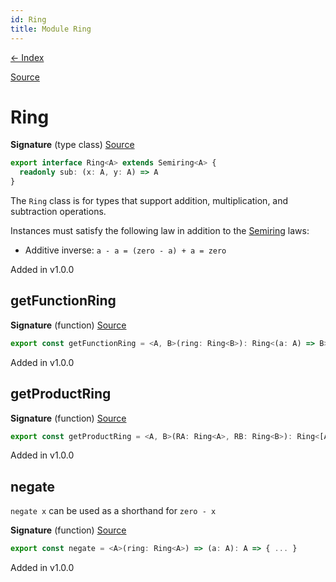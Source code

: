 ```yaml
---
id: Ring
title: Module Ring
---
```


[← Index](.)

[Source](https://github.com/gcanti/fp-ts/blob/master/src/Ring.ts)

# Ring

**Signature** (type class) [Source](https://github.com/gcanti/fp-ts/blob/master/src/Ring.ts#L14-L16)

```ts
export interface Ring<A> extends Semiring<A> {
  readonly sub: (x: A, y: A) => A
}
```

The `Ring` class is for types that support addition, multiplication, and subtraction operations.

Instances must satisfy the following law in addition to the [Semiring](./Semiring.md) laws:

- Additive inverse: `a - a = (zero - a) + a = zero`

Added in v1.0.0

## getFunctionRing

**Signature** (function) [Source](https://github.com/gcanti/fp-ts/blob/master/src/Ring.ts#L21-L26)

```ts
export const getFunctionRing = <A, B>(ring: Ring<B>): Ring<(a: A) => B> => { ... }
```

Added in v1.0.0

## getProductRing

**Signature** (function) [Source](https://github.com/gcanti/fp-ts/blob/master/src/Ring.ts#L40-L48)

```ts
export const getProductRing = <A, B>(RA: Ring<A>, RB: Ring<B>): Ring<[A, B]> => { ... }
```

Added in v1.0.0

## negate

`negate x` can be used as a shorthand for `zero - x`

**Signature** (function) [Source](https://github.com/gcanti/fp-ts/blob/master/src/Ring.ts#L33-L35)

```ts
export const negate = <A>(ring: Ring<A>) => (a: A): A => { ... }
```

Added in v1.0.0
